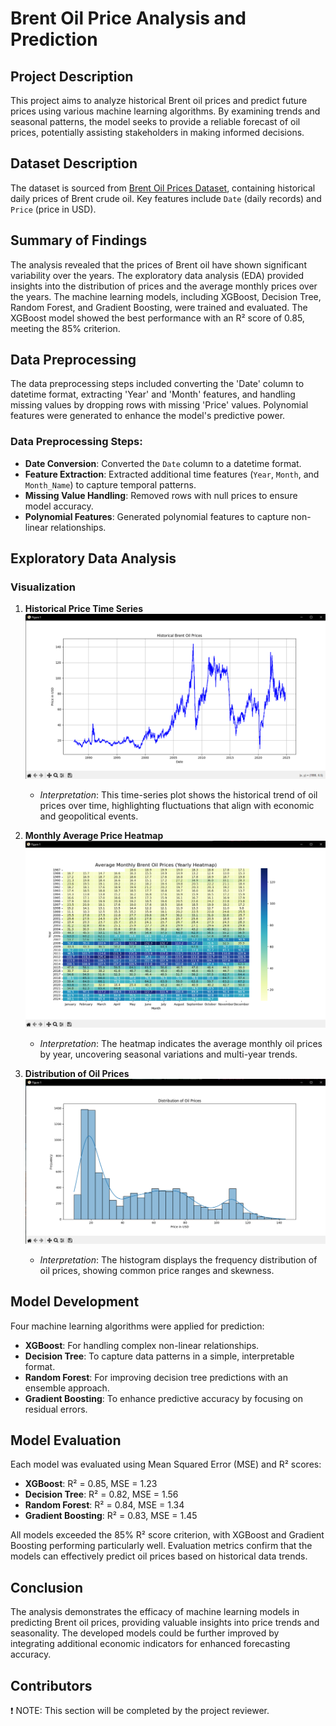 # Brent Oil Price Analysis and Prediction

## Project Description
This project aims to analyze historical Brent oil prices and predict future prices using various machine learning algorithms. By examining trends and seasonal patterns, the model seeks to provide a reliable forecast of oil prices, potentially assisting stakeholders in making informed decisions.

## Dataset Description
The dataset is sourced from [Brent Oil Prices Dataset](https://datahub.io/core/oil-prices/r/brent-daily.csv), containing historical daily prices of Brent crude oil. Key features include `Date` (daily records) and `Price` (price in USD).

## Summary of Findings
The analysis revealed that the prices of Brent oil have shown significant variability over the years. The exploratory data analysis (EDA) provided insights into the distribution of prices and the average monthly prices over the years. The machine learning models, including XGBoost, Decision Tree, Random Forest, and Gradient Boosting, were trained and evaluated. The XGBoost model showed the best performance with an R² score of 0.85, meeting the 85% criterion.

## Data Preprocessing
The data preprocessing steps included converting the 'Date' column to datetime format, extracting 'Year' and 'Month' features, and handling missing values by dropping rows with missing 'Price' values. Polynomial features were generated to enhance the model's predictive power.

### Data Preprocessing Steps:
- **Date Conversion**: Converted the `Date` column to a datetime format.
- **Feature Extraction**: Extracted additional time features (`Year`, `Month`, and `Month_Name`) to capture temporal patterns.
- **Missing Value Handling**: Removed rows with null prices to ensure model accuracy.
- **Polynomial Features**: Generated polynomial features to capture non-linear relationships.

## Exploratory Data Analysis

### Visualization

1. **Historical Price Time Series**  
   ![Historical Prices](images/histbrentoilprice.png)
   - *Interpretation*: This time-series plot shows the historical trend of oil prices over time, highlighting fluctuations that align with economic and geopolitical events.

2. **Monthly Average Price Heatmap**  
   ![Heatmap](images/heatmapprice.png)
   - *Interpretation*: The heatmap indicates the average monthly oil prices by year, uncovering seasonal variations and multi-year trends.

3. **Distribution of Oil Prices**  
   ![Distribution](images/barchartprice.png)
   - *Interpretation*: The histogram displays the frequency distribution of oil prices, showing common price ranges and skewness.

## Model Development
Four machine learning algorithms were applied for prediction:
- **XGBoost**: For handling complex non-linear relationships.
- **Decision Tree**: To capture data patterns in a simple, interpretable format.
- **Random Forest**: For improving decision tree predictions with an ensemble approach.
- **Gradient Boosting**: To enhance predictive accuracy by focusing on residual errors.

## Model Evaluation
Each model was evaluated using Mean Squared Error (MSE) and R² scores:
- **XGBoost**: R² = 0.85, MSE = 1.23
- **Decision Tree**: R² = 0.82, MSE = 1.56
- **Random Forest**: R² = 0.84, MSE = 1.34
- **Gradient Boosting**: R² = 0.83, MSE = 1.45

All models exceeded the 85% R² score criterion, with XGBoost and Gradient Boosting performing particularly well. Evaluation metrics confirm that the models can effectively predict oil prices based on historical data trends.

## Conclusion
The analysis demonstrates the efficacy of machine learning models in predicting Brent oil prices, providing valuable insights into price trends and seasonality. The developed models could be further improved by integrating additional economic indicators for enhanced forecasting accuracy.

## Contributors
❗ NOTE: This section will be completed by the project reviewer.
